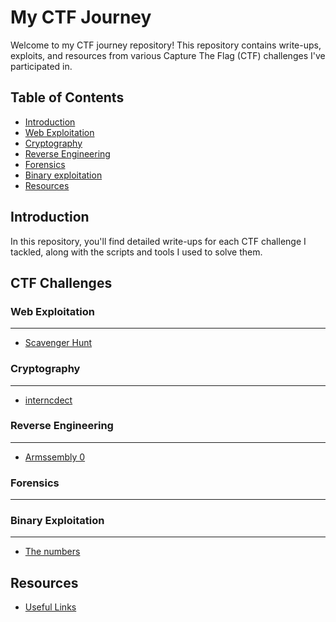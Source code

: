 # My CTF Journey

Welcome to my CTF journey repository! This repository contains write-ups, exploits, and resources from various Capture The Flag (CTF) challenges I've participated in.

## Table of Contents

- [Introduction](#introduction)
- [Web Exploitation](#web-exploitation)
- [Cryptography](#cryptography)
- [Reverse Engineering](#reverse-engineering)
- [Forensics](#forensics)
- [Binary exploitation](#binary-exploitation)
- [Resources](#resources)

## Introduction

In this repository, you'll find detailed write-ups for each CTF challenge I tackled, along with the scripts and tools I used to solve them.

## CTF Challenges

### Web Exploitation
-------
- [Scavenger Hunt](picoCTF/Scavenger_Hunt/Scavenger_Hunt.md)

### Cryptography
-------
- [interncdect](picoCTF/interncdec/interencdec.md)


### Reverse Engineering
-------
- [Armssembly 0](picoCTF/ARMssembly_0/ARMssembly_0.md)

### Forensics
-------

### Binary Exploitation
-------
- [The numbers](picoCTF/The_Numbers/The_Numbers.md)

## Resources

- [Useful Links](Resources.md)
